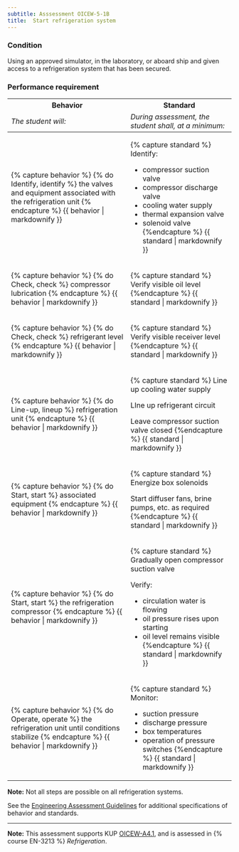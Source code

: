 ```yaml
---
subtitle: Asssessment OICEW-5-1B
title:  Start refrigeration system
---
```




### Condition

Using an approved simulator, in the laboratory, or aboard ship and given access to a refrigeration system that has been secured.

### Performance requirement 

<table width='100%' class='Guidelines'>
 <thead>
 <tr>
     <th class='thirty'>Behavior</th>
     <th class='seventy'>Standard</th>
 </tr>
 <tr>
     <td><em>The student will:</em></td>
     <td><em>During assessment, the student shall, at a minimum:</em></td>
 </tr>
 </thead>
 <tbody>
 

<tr><td>

{% capture behavior %}
{% do Identify, identify %} the valves and equipment associated with the refrigeration unit
{% endcapture %}
{{ behavior | markdownify }}

</td><td>

{% capture standard %}
Identify:

  * compressor suction valve
  * compressor discharge valve
  * cooling water supply
  * thermal expansion valve
  * solenoid valve
{%endcapture %}
{{ standard | markdownify }}

</td></tr>



<tr><td>

{% capture behavior %}
{% do Check, check %} compressor lubrication
{% endcapture %}
{{ behavior | markdownify }}

</td><td>

{% capture standard %}
Verify visible oil level
{%endcapture %}
{{ standard | markdownify }}

</td></tr>



<tr><td>

{% capture behavior %}
{% do Check, check %} refrigerant level
{% endcapture %}
{{ behavior | markdownify }}

</td><td>

{% capture standard %}
Verify visible receiver level
{%endcapture %}
{{ standard | markdownify }}

</td></tr>



<tr><td>

{% capture behavior %}
{% do Line-up, lineup %} refrigeration unit
{% endcapture %}
{{ behavior | markdownify }}

</td><td>

{% capture standard %}
Line up cooling water supply

LIne up refrigerant circuit

Leave compressor suction valve closed
{%endcapture %}
{{ standard | markdownify }}

</td></tr>



<tr><td>

{% capture behavior %}
{% do Start, start %} associated equipment
{% endcapture %}
{{ behavior | markdownify }}

</td><td>

{% capture standard %}
Energize box solenoids

Start diffuser fans, brine pumps, etc. as required
{%endcapture %}
{{ standard | markdownify }}

</td></tr>



<tr><td>

{% capture behavior %}
{% do Start, start %} the refrigeration compressor
{% endcapture %}
{{ behavior | markdownify }}

</td><td>

{% capture standard %}
Gradually open compressor suction valve

Verify:

  * circulation water is flowing
  * oil pressure rises upon starting
  * oil level remains visible
{%endcapture %}
{{ standard | markdownify }}

</td></tr>



<tr><td>

{% capture behavior %}
{% do Operate, operate %} the refrigeration unit until conditions stabilize
{% endcapture %}
{{ behavior | markdownify }}

</td><td>

{% capture standard %}
Monitor:

  * suction pressure
  * discharge pressure
  * box temperatures
  * operation of pressure switches
{%endcapture %}
{{ standard | markdownify }}

</td></tr>



 </tbody>
 </table>

**Note:** Not all steps are possible on all refrigeration systems.

See the [Engineering Assessment Guidelines](guidelines) for additional specifications of behavior and standards.


*****

**Note:** This assessment supports KUP [OICEW-A4.1]({{site.baseurl}}/tables/31.html#OICEW-A4.1), and is assessed in  {% course  EN-3213 %}  *Refrigeration*. 

